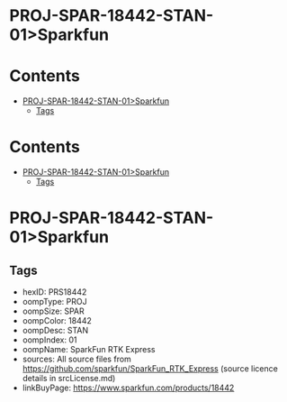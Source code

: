 
PROJ-SPAR-18442-STAN-01>Sparkfun
================================

Contents
========

* [PROJ-SPAR-18442-STAN-01>Sparkfun](#proj-spar-18442-stan-01sparkfun)
	* [Tags](#tags)

Contents
========

* [PROJ-SPAR-18442-STAN-01>Sparkfun](#proj-spar-18442-stan-01sparkfun)
	* [Tags](#tags)

# PROJ-SPAR-18442-STAN-01>Sparkfun

## Tags

- hexID: PRS18442
- oompType: PROJ
- oompSize: SPAR
- oompColor: 18442
- oompDesc: STAN
- oompIndex: 01
- oompName: SparkFun RTK Express
- sources: All source files from https://github.com/sparkfun/SparkFun_RTK_Express (source licence details in srcLicense.md)
- linkBuyPage: https://www.sparkfun.com/products/18442
